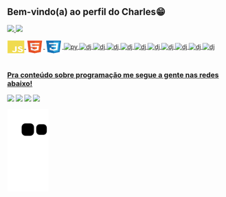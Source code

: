 ## Bem-vindo(a) ao perfil do Charles😁

 <div>
   <a href="https://github.com/Winkler30">
   <img height="180em" src="https://github-readme-stats.vercel.app/api?username=Winkler30&show_icons=true&theme=dracula&include_all_commits=true&count_private=true"/>
   <img height="180em" src="https://github-readme-stats.vercel.app/api/top-langs/?username=Winkler30&layout=compact&langs_count=6&theme=dracula"/>

</div>
<div style="display: inline_block"><br>
  <img align="center" alt="Js" height="30" width="40" src="https://raw.githubusercontent.com/devicons/devicon/master/icons/javascript/javascript-plain.svg">
  <img align="center" alt="HTML" height="30" width="40" src="https://raw.githubusercontent.com/devicons/devicon/master/icons/html5/html5-original.svg">
  <img align="center" alt="CSS" height="30" width="40" src="https://raw.githubusercontent.com/devicons/devicon/master/icons/css3/css3-original.svg">
  <img align="center" alt="py" height="30" width="40" src="https://cdn.jsdelivr.net/gh/devicons/devicon/icons/python/python-original.svg">
  <img align="center" alt="dj" height="30" width="40" src="https://cdn.jsdelivr.net/gh/devicons/devicon/icons/django/django-plain.svg">
  <img align="center" alt="dj" height="30" width="40" src="https://cdn.jsdelivr.net/gh/devicons/devicon/icons/postgresql/postgresql-original.svg">
  <img align="center" alt="dj" height="30" width="40" src="https://cdn.jsdelivr.net/gh/devicons/devicon/icons/flutter/flutter-original.svg">
  <img align="center" alt="dj" height="30" width="40" src="https://cdn.jsdelivr.net/gh/devicons/devicon/icons/dart/dart-original.svg" />
  <img align="center" alt="dj" height="30" width="40" src="https://cdn.jsdelivr.net/gh/devicons/devicon/icons/php/php-original.svg">
  <img align="center" alt="dj" height="30" width="40" src="https://cdn.jsdelivr.net/gh/devicons/devicon/icons/react/react-original.svg">
  <img align="center" alt="dj" height="30" width="40" src="https://cdn.jsdelivr.net/gh/devicons/devicon/icons/nodejs/nodejs-original.svg">
  <img align="center" alt="dj" height="30" width="40" src="https://cdn.jsdelivr.net/gh/devicons/devicon/icons/nextjs/nextjs-line.svg">
  <img align="center" alt="dj" height="30" width="40" src="https://cdn.jsdelivr.net/gh/devicons/devicon/icons/tailwindcss/tailwindcss-plain.svg">
  <img align="center" alt="dj" height="30" width="40" src="https://cdn.jsdelivr.net/gh/devicons/devicon/icons/typescript/typescript-original.svg">
  
  
</div>
 
 <br>
 
  ### Pra conteúdo sobre programação me segue a gente nas redes abaixo!
 
<div> 
  <a href="" target="_blank"><img src="https://img.shields.io/badge/-Instagram-%23E4405F?style=for-the-badge&logo=instagram&logoColor=white" target="_blank"></a>
 <a href="" target="_blank"><img src="https://img.shields.io/badge/Discord-7289DA?style=for-the-badge&logo=discord&logoColor=white" target="_blank"></a> 
  <a href = ""><img src="https://img.shields.io/badge/-Gmail-%23333?style=for-the-badge&logo=gmail&logoColor=white" target="_blank"></a>
  <a href="s" target="_blank"><img src="https://img.shields.io/badge/-LinkedIn-%230077B5?style=for-the-badge&logo=linkedin&logoColor=white" target="_blank"></a> 
 
  ![Snake animation](https://github.com/Winkler30/Winkler30/blob/output/github-contribution-grid-snake.svg)

</div>
